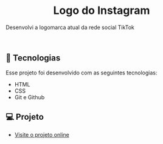 <h1 align="center"> Logo do Instagram </h1>

<p align="center">

Desenvolvi a logomarca atual da rede social TikTok

<br/>
</p>

## 🚀 Tecnologias

Esse projeto foi desenvolvido com as seguintes tecnologias:

- HTML
- CSS
- Git e Github

## 💻 Projeto

- [Visite o projeto online](https://andreh-carioca.github.io/devlinks/)

